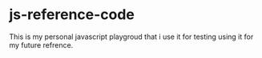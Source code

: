 # js-reference-code

This is my personal javascript playgroud that i use it for testing
using it for my future refrence.
